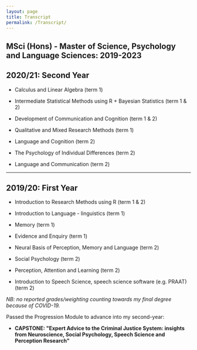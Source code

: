 ```yaml
---
layout: page
title: Transcript
permalink: /Transcript/
---
```


## MSci (Hons) - Master of Science, Psychology and Language Sciences: 2019-2023


## 2020/21: Second Year

- Calculus and Linear Algebra (term 1)

- Intermediate Statistical Methods using R + Bayesian Statistics (term 1 & 2)

- Development of Communication and Cognition (term 1 & 2)

- Qualitative and Mixed Research Methods (term 1)

- Language and Cognition (term 2)

- The Psychology of Individual Differences (term 2)

- Language and Communication (term 2)

---
## 2019/20: First Year

- Introduction to Research Methods using R (term 1 & 2)

- Introduction to Language - linguistics (term 1)

- Memory (term 1)

- Evidence and Enquiry (term 1)

- Neural Basis of Perception, Memory and Language (term 2)

- Social Psychology (term 2)

- Perception, Attention and Learning (term 2)

- Introduction to Speech Science, speech science software (e.g. PRAAT) (term 2)


*NB: no reported grades/weighting counting towards my final degree because of COVID-19.*

Passed the Progression Module to advance into my second-year: 
- **CAPSTONE: "Expert Advice to the Criminal Justice System: insights from Neuroscience, Social Psychology, Speech Science and Perception Research"**

